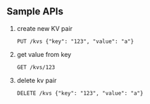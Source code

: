 ## Sample APIs

1. create new KV pair

    `PUT /kvs {"key": "123", "value": "a"}`

2. get value from key

    `GET /kvs/123`

3. delete kv pair

    `DELETE /kvs {"key": "123", "value": "a"}`